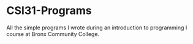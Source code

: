 # CSI31-Programs
All the simple programs I wrote during an introduction to programming I course at Bronx Community College.
